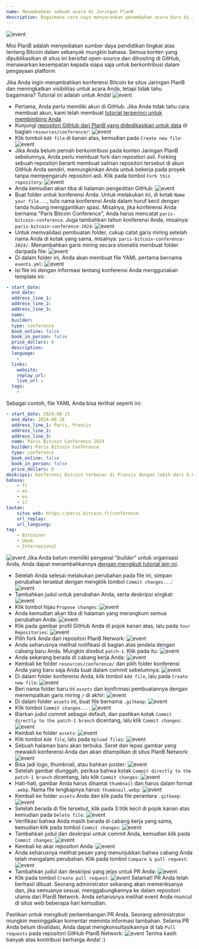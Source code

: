 ```yaml
---
name: Menambahkan sebuah acara di Jaringan PlanB
description: Bagaimana cara saya menyarankan penambahan acara baru di Jaringan PlanB?
---
```

![event](assets/cover.webp)

Misi PlanB adalah menyediakan sumber daya pendidikan tingkat atas tentang Bitcoin dalam sebanyak mungkin bahasa. Semua konten yang dipublikasikan di situs ini bersifat open-source dan dihosting di GitHub, menawarkan kesempatan kepada siapa saja untuk berkontribusi dalam pengayaan platform.

Jika Anda ingin menambahkan konferensi Bitcoin ke situs Jaringan PlanB dan meningkatkan visibilitas untuk acara Anda, tetapi tidak tahu bagaimana? Tutorial ini adalah untuk Anda!
![event](assets/01.webp)
- Pertama, Anda perlu memiliki akun di GitHub. Jika Anda tidak tahu cara membuat akun, kami telah membuat [tutorial terperinci untuk membimbing Anda](https://planb.network/tutorials/others/contribution/create-github-account-a75fc39d-f0d0-44dc-9cd5-cd94aee0c07c).
- Kunjungi [repositori GitHub dari PlanB yang didedikasikan untuk data](https://github.com/PlanB-Network/bitcoin-educational-content/tree/dev/resources/conference) di bagian `resources/conference/`:
![event](assets/02.webp)
- Klik tombol `Add file` di kanan atas, kemudian pada `Create new file`:
![event](assets/03.webp)
- Jika Anda belum pernah berkontribusi pada konten Jaringan PlanB sebelumnya, Anda perlu membuat fork dari repositori asli. Forking sebuah repositori berarti membuat salinan repositori tersebut di akun GitHub Anda sendiri, memungkinkan Anda untuk bekerja pada proyek tanpa mempengaruhi repositori asli. Klik pada tombol `Fork this repository`:
![event](assets/04.webp)
- Anda kemudian akan tiba di halaman pengeditan GitHub:
![event](assets/05.webp)
- Buat folder untuk konferensi Anda. Untuk melakukan ini, di kotak `Name your file...`, tulis nama konferensi Anda dalam huruf kecil dengan tanda hubung menggantikan spasi. Misalnya, jika konferensi Anda bernama "Paris Bitcoin Conference", Anda harus mencatat `paris-bitcoin-conference`. Juga tambahkan tahun konferensi Anda, misalnya: `paris-bitcoin-conference-2024`:
![event](assets/06.webp)
- Untuk memvalidasi pembuatan folder, cukup catat garis miring setelah nama Anda di kotak yang sama, misalnya: `paris-bitcoin-conference-2024/`. Menambahkan garis miring secara otomatis membuat folder daripada file:
![event](assets/07.webp)
- Di dalam folder ini, Anda akan membuat file YAML pertama bernama `events.yml`:
![event](assets/08.webp)
- Isi file ini dengan informasi tentang konferensi Anda menggunakan template ini:

```yaml
- start_date:
  end_date:
  address_line_1:
  address_line_2: 
  address_line_3: 
  name:
  builder:
  type: conference
  book_online: false
  book_in_person: false
  price_dollars: 0
  description:
  language: 
    - 
  links:
    website:
    replay_url:    
    live_url :
  tags: 
    - 
```

Sebagai contoh, file YAML Anda bisa terlihat seperti ini:

```yaml
- start_date: 2024-08-15
  end_date: 2024-08-18
  address_line_1: Paris, Prancis
  address_line_2: 
  address_line_3: 
  name: Paris Bitcoin Conference 2024
  builder: Paris Bitcoin Conference
  type: conference
  book_online: false
  book_in_person: false
  price_dollars: 0
deskripsi: Konferensi Bitcoin terbesar di Prancis dengan lebih dari 8.000 peserta setiap tahunnya!
bahasa:
    - fr
    - en
    - es
    - it
tautan:
    situs web: https://paris.bitcoin.fr/conference
    url_replay:
    url_langsung:
tag:
    - Bitcoiner
    - Umum
    - Internasional
```
![event](assets/09.webp)
Jika Anda belum memiliki pengenal "*builder*" untuk organisasi Anda, Anda dapat menambahkannya [dengan mengikuti tutorial lain ini](https://planb.network/tutorials/others/contribution/add-builder-b5834c46-6dcc-4064-8d68-1ef529991d3d).

- Setelah Anda selesai melakukan perubahan pada file ini, simpan perubahan tersebut dengan mengklik tombol `Commit changes...`:
![event](assets/10.webp)
- Tambahkan judul untuk perubahan Anda, serta deskripsi singkat:
![event](assets/11.webp)
- Klik tombol hijau `Propose changes`:
![event](assets/12.webp)
- Anda kemudian akan tiba di halaman yang merangkum semua perubahan Anda:
![event](assets/13.webp)
- Klik pada gambar profil GitHub Anda di pojok kanan atas, lalu pada `Your Repositories`:
![event](assets/14.webp)
- Pilih fork Anda dari repositori PlanB Network:
![event](assets/15.webp)
- Anda seharusnya melihat notifikasi di bagian atas jendela dengan cabang baru Anda. Mungkin disebut `patch-1`. Klik pada itu:
![event](assets/16.webp)
- Anda sekarang berada di cabang kerja Anda:
![event](assets/17.webp)
- Kembali ke folder `resources/conference/` dan pilih folder konferensi Anda yang baru saja Anda buat dalam commit sebelumnya:
![event](assets/18.webp)
- Di dalam folder konferensi Anda, klik tombol `Add file`, lalu pada `Create new file`:
![event](assets/19.webp)
- Beri nama folder baru ini `assets` dan konfirmasi pembuatannya dengan menempatkan garis miring `/` di akhir:
![event](assets/20.webp)
- Di dalam folder `assets` ini, buat file bernama `.gitkeep`:
![event](assets/21.webp)
- Klik tombol `Commit changes...`:
![event](assets/22.webp)
- Biarkan judul commit sebagai default, dan pastikan kotak `Commit directly to the patch-1 branch` dicentang, lalu klik `Commit changes`:
![event](assets/23.webp)
- Kembali ke folder `assets`:
![event](assets/24.webp)
- Klik tombol `Add file`, lalu pada `Upload files`: ![event](assets/25.webp)
- Sebuah halaman baru akan terbuka. Seret dan lepas gambar yang mewakili konferensi Anda dan akan ditampilkan di situs PlanB Network:
![event](assets/26.webp)
- Bisa jadi logo, thumbnail, atau bahkan poster:
![event](assets/27.webp)
- Setelah gambar diunggah, periksa bahwa kotak `Commit directly to the patch-1 branch` dicentang, lalu klik `Commit changes`:
![event](assets/28.webp)
- Hati-hati, gambar Anda harus dinamai `thumbnail` dan harus dalam format `.webp`. Nama file lengkapnya harus: `thumbnail.webp`:
![event](assets/29.webp)
- Kembali ke folder `assets` Anda dan klik pada file perantara `.gitkeep`:
![event](assets/30.webp)
- Setelah berada di file tersebut, klik pada 3 titik kecil di pojok kanan atas kemudian pada `Delete file`: ![event](assets/31.webp)
- Verifikasi bahwa Anda masih berada di cabang kerja yang sama, kemudian klik pada tombol `Commit changes`:
![event](assets/32.webp)
- Tambahkan judul dan deskripsi untuk commit Anda, kemudian klik pada `Commit changes`:
![event](assets/33.webp)
- Kembali ke akar repositori Anda:
![event](assets/34.webp)
- Anda seharusnya melihat pesan yang menunjukkan bahwa cabang Anda telah mengalami perubahan. Klik pada tombol `Compare & pull request`:
![event](assets/35.webp)
- Tambahkan judul dan deskripsi yang jelas untuk PR Anda:
![event](assets/36.webp)
- Klik pada tombol `Create pull request`:
![event](assets/37.webp)
Selamat! PR Anda telah berhasil dibuat. Seorang administrator sekarang akan memeriksanya dan, jika semuanya sesuai, menggabungkannya ke dalam repositori utama dari PlanB Network. Anda seharusnya melihat event Anda muncul di situs web beberapa hari kemudian.

Pastikan untuk mengikuti perkembangan PR Anda. Seorang administrator mungkin meninggalkan komentar meminta informasi tambahan. Selama PR Anda belum divalidasi, Anda dapat mengkonsultasikannya di tab `Pull requests` pada repositori GitHub PlanB Network:
![event](assets/38.webp)
Terima kasih banyak atas kontribusi berharga Anda! :)
